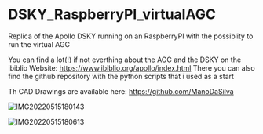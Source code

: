 # DSKY_RaspberryPI_virtualAGC
Replica of the Apollo DSKY running on an RaspberryPI with the possiblity to run the virtual AGC


You can find a lot(!) if not everthing about the AGC and the DSKY on the ibiblio Website:
https://www.ibiblio.org/apollo/index.html
There you can also find the github repository with the python scripts that i used as a start

Th CAD Drawings are available here:
https://github.com/ManoDaSilva

![IMG20220515180143](https://user-images.githubusercontent.com/34037236/168482523-51550361-b104-4aed-b4e6-c1eda090f97c.jpg)

![IMG20220515180613](https://user-images.githubusercontent.com/34037236/168482532-626c5fa9-ba0b-4ddf-bf31-4df63c0a53ae.jpg)
